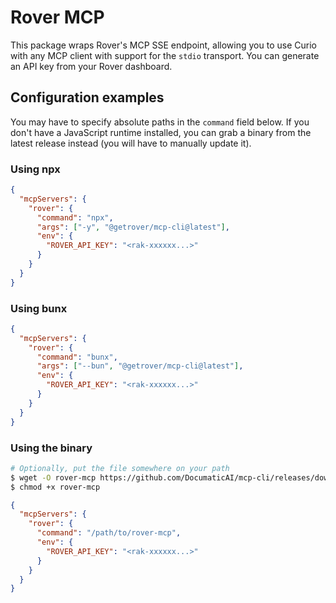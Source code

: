# Rover MCP

This package wraps Rover's MCP SSE endpoint, allowing you to use Curio with any MCP client with support for the `stdio` transport.
You can generate an API key from your Rover dashboard.

## Configuration examples

You may have to specify absolute paths in the `command` field below.
If you don't have a JavaScript runtime installed, you can grab a binary from the latest release instead (you will have to manually update it).

### Using npx

```json
{
  "mcpServers": {
    "rover": {
      "command": "npx",
      "args": ["-y", "@getrover/mcp-cli@latest"],
      "env": {
        "ROVER_API_KEY": "<rak-xxxxxx...>"
      }
    }
  }
}
```

### Using bunx

```json
{
  "mcpServers": {
    "rover": {
      "command": "bunx",
      "args": ["--bun", "@getrover/mcp-cli@latest"],
      "env": {
        "ROVER_API_KEY": "<rak-xxxxxx...>"
      }
    }
  }
}

```

### Using the binary

```sh
# Optionally, put the file somewhere on your path
$ wget -O rover-mcp https://github.com/DocumaticAI/mcp-cli/releases/download/latest/rover-mcp-<os>-<arch>
$ chmod +x rover-mcp
```

```json
{
  "mcpServers": {
    "rover": {
      "command": "/path/to/rover-mcp",
      "env": {
        "ROVER_API_KEY": "<rak-xxxxxx...>"
      }
    }
  }
}

```
